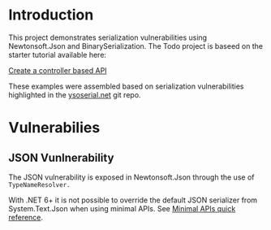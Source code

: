 # Introduction

This project demonstrates serialization vulnerabilities using Newtonsoft.Json and BinarySerialization. The Todo project is baseed on the starter tutorial available here:

[Create a controller based API](https://learn.microsoft.com/en-us/aspnet/core/tutorials/first-web-api?view=aspnetcore-7.0&tabs=visual-studio)

These examples were assembled based on serialization vulnerabilities highlighted in the [ysoserial.net](https://github.com/pwntester/ysoserial.net) git repo.

# Vulnerabilies

## JSON Vunlnerability

The JSON vulnerability is exposed in Newtonsoft.Json through the use of `TypeNameResolver.`

With .NET 6+ it is not possible to override the default JSON serializer from System.Text.Json when using minimal APIs. See [Minimal APIs quick reference](https://learn.microsoft.com/en-us/aspnet/core/fundamentals/minimal-apis?view=aspnetcore-6.0#configure-json-deserialization-options-for-body-binding).

